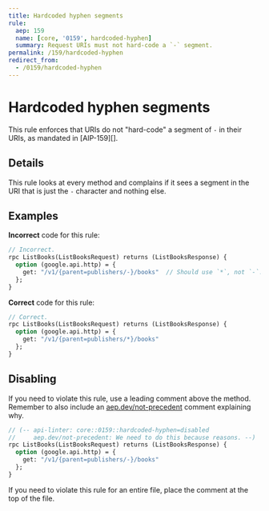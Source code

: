 ```yaml
---
title: Hardcoded hyphen segments
rule:
  aep: 159
  name: [core, '0159', hardcoded-hyphen]
  summary: Request URIs must not hard-code a `-` segment.
permalink: /159/hardcoded-hyphen
redirect_from:
  - /0159/hardcoded-hyphen
---
```


# Hardcoded hyphen segments

This rule enforces that URIs do not "hard-code" a segment of `-` in their URIs,
as mandated in [AIP-159][].

## Details

This rule looks at every method and complains if it sees a segment in the URI
that is just the `-` character and nothing else.

## Examples

**Incorrect** code for this rule:

```proto
// Incorrect.
rpc ListBooks(ListBooksRequest) returns (ListBooksResponse) {
  option (google.api.http) = {
    get: "/v1/{parent=publishers/-}/books"  // Should use `*`, not `-`.
  };
}
```

**Correct** code for this rule:

```proto
// Correct.
rpc ListBooks(ListBooksRequest) returns (ListBooksResponse) {
  option (google.api.http) = {
    get: "/v1/{parent=publishers/*}/books"
  };
}
```

## Disabling

If you need to violate this rule, use a leading comment above the method.
Remember to also include an [aep.dev/not-precedent][] comment explaining why.

```proto
// (-- api-linter: core::0159::hardcoded-hyphen=disabled
//     aep.dev/not-precedent: We need to do this because reasons. --)
rpc ListBooks(ListBooksRequest) returns (ListBooksResponse) {
  option (google.api.http) = {
    get: "/v1/{parent=publishers/-}/books"
  };
}
```

If you need to violate this rule for an entire file, place the comment at the
top of the file.

[aep-159]: https://aep.dev/159
[aep.dev/not-precedent]: https://aep.dev/not-precedent

